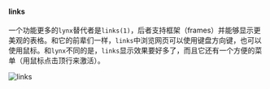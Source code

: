 #### links

一个功能更多的`lynx`替代者是`links(1)`，后者支持框架（frames）并能够显示更美观的表格。和它的前辈们一样，`links`中浏览网页可以使用键盘方向键，也可以使用鼠标。和`lynx`不同的是，`links`显示效果要好多了，而且它还有一个方便的菜单（用鼠标点击顶行来激活）。

![links](../../img/links.png)
